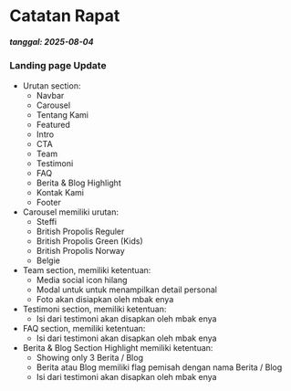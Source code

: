 # Catatan Rapat

##### tanggal: 2025-08-04

### Landing page Update

- Urutan section:
    - Navbar
    - Carousel
    - Tentang Kami
    - Featured
    - Intro
    - CTA
    - Team
    - Testimoni
    - FAQ
    - Berita & Blog Highlight
    - Kontak Kami
    - Footer
- Carousel memiliki urutan:
    - Steffi
    - British Propolis Reguler
    - British Propolis Green (Kids)
    - British Propolis Norway
    - Belgie
- Team section, memiliki ketentuan:
    - Media social icon hilang
    - Modal untuk untuk menampilkan detail personal
    - Foto akan disiapkan oleh mbak enya
- Testimoni section, memiliki ketentuan:
    - Isi dari testimoni akan disapkan oleh mbak enya
- FAQ section, memiliki ketentuan:
    - Isi dari testimoni akan disapkan oleh mbak enya
- Berita & Blog Section Highlight memiliki ketentuan:
    - Showing only 3 Berita / Blog
    - Berita atau Blog memiliki flag pemisah dengan nama Berita / Blog
    - Isi dari testimoni akan disapkan oleh mbak enya

